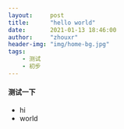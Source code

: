 ```yaml
---
layout:     post
title:      "hello world"
date:       2021-01-13 18:46:00
author:     "zhouxr"
header-img: "img/home-bg.jpg"
tags:
    - 测试
    - 初步
---
```


#### 测试一下
 - hi
 - world
